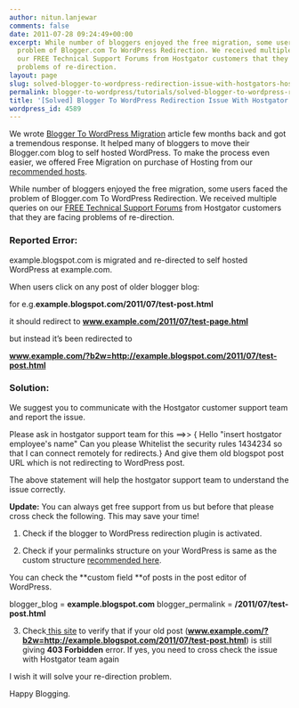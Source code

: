 ```yaml
---
author: nitun.lanjewar
comments: false
date: 2011-07-28 09:24:49+00:00
excerpt: While number of bloggers enjoyed the free migration, some users faced the
  problem of Blogger.com To WordPress Redirection. We received multiple queries on
  our FREE Technical Support Forums from Hostgator customers that they are facing
  problems of re-direction.
layout: page
slug: solved-blogger-to-wordpress-redirection-issue-with-hostgators-hosting
permalink: blogger-to-wordpress/tutorials/solved-blogger-to-wordpress-redirection-issue-with-hostgators-hosting/
title: '[Solved] Blogger To WordPress Redirection Issue With Hostgator’s Hosting'
wordpress_id: 4589
---
```


We wrote [Blogger To WordPress Migration](https://rtcamp.com/tutorials/migrate-from-blogger-to-wordpress-best-diy-tutorial/) article few months back and got a tremendous response. It helped many of bloggers to move their Blogger.com blog to self hosted WordPress. To make the process even easier, we offered Free Migration on purchase of Hosting from our [recommended hosts](https://rtcamp.com/webhosts/).

While number of bloggers enjoyed the free migration, some users faced the problem of Blogger.com To WordPress Redirection. We received multiple queries on our [FREE Technical Support Forums](https://rtcamp.com/support/topic/redirect-not-working/) from Hostgator customers that they are facing problems of re-direction.


### Reported Error:


example.blogspot.com is migrated and re-directed to self hosted WordPress at example.com.

When users click on any post of older blogger blog:

for e.g.**example.blogspot.com/2011/07/test-post.html**

it should redirect to **www.example.com/2011/07/test-page.html**

but instead it’s been redirected to

**www.example.com/?b2w=http://example.blogspot.com/2011/07/test-post.html**


### Solution:


We suggest you to communicate with the Hostgator customer support team and report the issue.

Please ask in hostgator support team for this ==>> { Hello "insert hostgator employee's name" Can you please Whitelist the security rules 1434234 so that I can connect remotely for redirects.}
And give them old blogspot post URL which is not redirecting to WordPress post.

The above statement will help the hostgator support team to understand the issue correctly.


**Update:** You can always get free support from us but before that please cross check the following. This may save your time!


1. Check if the blogger to WordPress redirection plugin is activated.

2. Check if your permalinks structure on your WordPress is same as the custom structure [recommended here](https://rtcamp.com/tutorials/migrate-from-blogger-to-wordpress-best-tutorial/#permalink).

You can check the **custom field **of posts in the post editor of WordPress.

blogger_blog = **example.blogspot.com**
blogger_permalink = **/2011/07/test-post.html**

3. Check[ this site](http://web-sniffer.net/) to verify that if your old post (**www.example.com/?b2w=http://example.blogspot.com/2011/07/test-post.html**) is still giving **403 Forbidden** error. If yes, you need to cross check the issue with Hostgator team again

I wish it will solve your re-direction problem.

Happy Blogging.
